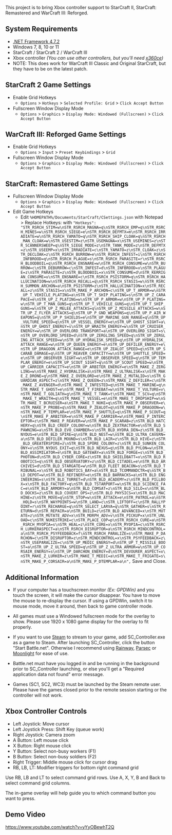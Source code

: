 This project is to bring Xbox controller support to StarCraft II, StarCraft: Remastered and WarCraft III: Reforged.

## System Requirements

- [.NET Framework 4.7.2](http://go.microsoft.com/fwlink/?linkid=863265)
- Windows 7, 8, 10 or 11
- StarCraft / StarCraft 2 / WarCraft III
- Xbox controller _(You can use other controllers, but you'll need [x360ce](https://www.x360ce.com/))_
- NOTE: This does work for WarCraft III Classic and Original StarCraft, but they have to be on the latest patch.

## StarCraft 2 Game Settings

- Enable Grid Hotkeys
    - `Options` > `Hotkeys` > `Selected Profile: Grid` > `Click Accept Button`
- Fullscreen Window Display Mode
    - `Options` > `Graphics` > `Display Mode: Windowed (Fullscreen)` > `Click Accept Button`

## WarCraft III: Reforged Game Settings

- Enable Grid Hotkeys
    - `Options` > `Input` > `Preset Keybindings` > `Grid`
- Fullscreen Window Display Mode
    - `Options` > `Graphics` > `Display Mode: Windowed (Fullscreen)` > `Click Accept Button`

## StarCraft: Remastered Game Settings

- Fullscreen Window Display Mode
    - `Options` > `Graphics` > `Display Mode: Windowed (Fullscreen)` > `Click Accept Button`
- Edit Game Hotkeys
    - Edit `%HOMEPATH%/Documents/StarCraft/CSettings.json` with Notepad > Replace Hotkeys: with `"Hotkeys": "STR_RSRCH_STIM=w\nSTR_RSRCH_MAGNA=q\nSTR_RSRCH_EMP=q\nSTR_RSRCH_MINES=w\nSTR_RSRCH_SIEGE=e\nSTR_RSRCH_DEFMTX=m\nSTR_RSRCH_IRRADIATE=w\nSTR_RSRCH_YAMATO=q\nSTR_RSRCH_SHIP_CLOAK=q\nSTR_RSRCH_MAN_CLOAK=w\nSTR_USESTIM=z\nSTR_USEMAGNA=x\nSTR_USEMINES=z\nSTR_SCANNERSWEEP=q\nSTR_SIEGE_MODE=z\nSTR_TANK_MODE=z\nSTR_DEFMTX=z\nSTR_USEEMP=x\nSTR_IRRADIATE=c\nSTR_YAMATO=z\nSTR_CLOAK=z\nSTR_DECLOAK=z\nSTR_RSRCH_BURROW=e\nSTR_RSRCH_INFEST=i\nSTR_RSRCH_INFBROOD=q\nSTR_RSRCH_PLAGUE=s\nSTR_RSRCH_PARASITE=r\nSTR_RSRCH_BLOODBOIL=q\nSTR_RSRCH_ENSNARE=w\nSTR_RSRCH_CONSUME=w\nSTR_BURROW=c\nSTR_DEBURROW=c\nSTR_INFEST=d\nSTR_INFBROOD=x\nSTR_PLAGUE=z\nSTR_PARASITE=z\nSTR_BLOODBOIL=x\nSTR_CONSUME=d\nSTR_KERRIGAN_CONSUME=u\nSTR_ENSNARE=c\nSTR_RSRCH_PSISTORM=q\nSTR_RSRCH_HALLUCINATION=w\nSTR_RSRCH_RECALL=q\nSTR_RSRCH_STASIS=w\nSTR_RSRCH_SUMMON_ARCHON=a\nSTR_PSISTORM=z\nSTR_HALLUCINATION=x\nSTR_RECALL=z\nSTR_STASIS=x\nSTR_MAKE_P_ARCHON=c\nSTR_UP_T_ARMOR=w\nSTR_UP_T_VEHICLE_PLATING=a\nSTR_UP_T_SHIP_PLATING=s\nSTR_UP_Z_CARAPACE=e\nSTR_UP_Z_PLATING=w\nSTR_UP_P_ARMOR=w\nSTR_UP_P_PLATING=w\nSTR_UP_T_MAN_GUNS=q\nSTR_UP_T_VEHICLE_GUNS=q\nSTR_UP_T_SHIP_GUNS=w\nSTR_UP_Z_MELEE_ATTACKS=q\nSTR_UP_Z_MISSILE_ATTACKS=w\nSTR_UP_Z_FLYER_ATTACKS=q\nSTR_UP_P_GND_WEAPONS=q\nSTR_UP_P_AIR_WEAPONS=q\nSTR_UP_P_SHIELDS=e\nSTR_UP_MARINE_GUN_RANGE=q\nSTR_UP_VULTURE_SPEED=q\nSTR_UP_VESSEL_ENERGY=e\nSTR_UP_GHOST_SIGHT=a\nSTR_UP_GHOST_ENERGY=s\nSTR_UP_WRAITH_ENERGY=w\nSTR_UP_CRUISER_ENERGY=w\nSTR_UP_OVERLORD_TRANSPORT=a\nSTR_UP_OVERLORD_SIGHT=s\nSTR_UP_OVERLORD_SPEED=d\nSTR_UP_ZERGLING_SPEED=q\nSTR_UP_ZERGLING_ATTACK_SPEED=w\nSTR_UP_HYDRALISK_SPEED=q\nSTR_UP_HYDRALISK_ATTACK_RANGE=w\nSTR_UP_QUEEN_ENERGY=e\nSTR_UP_DEFILER_ENERGY=e\nSTR_UP_DRAGOON_ATTACK_RANGE=e\nSTR_UP_ZEALOT_SPEED=q\nSTR_UP_SCARAB_DAMAGE=q\nSTR_UP_REAVER_CAPACITY=w\nSTR_UP_SHUTTLE_SPEED=e\nSTR_UP_OBSERVER_SIGHT=w\nSTR_UP_OBSERVER_SPEED=q\nSTR_UP_TEMPLAR_ENERGY=e\nSTR_UP_SCOUT_SIGHT=q\nSTR_UP_SCOUT_SPEED=w\nSTR_UP_CARRIER_CAPACITY=e\nSTR_UP_ARBITER_ENERGY=e\nSTR_MAKE_Z_ZERGLING=w\nSTR_MAKE_Z_HYDRALISK=a\nSTR_MAKE_Z_ULTRALISK=x\nSTR_MAKE_Z_DRONE=q\nSTR_MAKE_Z_OVERLORD=e\nSTR_MAKE_Z_MUTALID=s\nSTR_GUARDIAN_ASPECT=z\nSTR_MAKE_Z_QUEEN=z\nSTR_MAKE_Z_DEFILER=c\nSTR_MAKE_Z_AVENGER=d\nSTR_MAKE_Z_INFESTED=q\nSTR_MAKE_T_MARINE=q\nSTR_MAKE_T_GHOST=e\nSTR_MAKE_T_FIREBAT=w\nSTR_MAKE_T_VULTURE=v\nSTR_MAKE_T_GOLIATH=g\nSTR_MAKE_T_TANK=t\nSTR_MAKE_T_SCV=q\nSTR_MAKE_T_WRAITH=q\nSTR_MAKE_T_VESSEL=e\nSTR_MAKE_T_DROPSHIP=w\nSTR_MAKE_T_BCRUISER=a\nSTR_MAKE_T_NUKE=q\nSTR_MAKE_P_OBSERVER=e\nSTR_MAKE_P_PROBE=q\nSTR_MAKE_P_ZEALOT=q\nSTR_MAKE_P_DRAGOON=w\nSTR_MAKE_P_TEMPLAR=e\nSTR_MAKE_P_SHUTTLE=q\nSTR_MAKE_P_SCOUT=q\nSTR_MAKE_P_ARBITER=e\nSTR_MAKE_P_CARRIER=w\nSTR_MAKE_P_INTERCEPTOR=z\nSTR_MAKE_P_REAVER=w\nSTR_MAKE_P_SCARAB=z\nSTR_BLD_HATCHERY=q\nSTR_BLD_CREEP_COLONY=w\nSTR_BLD_ZEXTRACTOR=e\nSTR_BLD_SPAWNING=a\nSTR_BLD_EVO_CHAMBER=s\nSTR_BLD_HYDRA_DEN=z\nSTR_BLD_NYDUS=e\nSTR_BLD_SPIRE=q\nSTR_BLD_NEST=w\nSTR_BLD_ULTRA_CAVERN=a\nSTR_BLD_DEFILER_MOUND=s\nSTR_BLD_LAIR=z\nSTR_BLD_HIVE=z\nSTR_BLD_GREATERSPIRE=z\nSTR_BLD_SPORE_COLONY=z\nSTR_BLD_SUNKEN_COLONY=x\nSTR_NYDUS_EXIT=q\nSTR_BLD_NEXUS=q\nSTR_BLD_PYLON=w\nSTR_BLD_ASSIMILATOR=e\nSTR_BLD_GATEWAY=a\nSTR_BLD_FORGE=s\nSTR_BLD_PHOTON=d\nSTR_BLD_CYBER_CORE=z\nSTR_BLD_SHIELDBATT=x\nSTR_BLD_ROBOTICS=q\nSTR_BLD_OBSERVATORY=z\nSTR_BLD_CITADEL=e\nSTR_BLD_ARCHIVES=d\nSTR_BLD_STARGATE=w\nSTR_BLD_FLEET_BEACON=s\nSTR_BLD_TRIBUNAL=x\nSTR_BLD_ROBOTICS_BAY=a\nSTR_BLD_TCOMMANDCTR=q\nSTR_BLD_DEPOT=w\nSTR_BLD_REFINERY=e\nSTR_BLD_BARRACKS=a\nSTR_BLD_ENGINEERING=s\nSTR_BLD_TURRET=d\nSTR_BLD_ACADEMY=z\nSTR_BLD_PILLBOX=x\nSTR_BLD_FACTORY=q\nSTR_BLD_TSTARPORT=w\nSTR_BLD_SCIENCE_FAC=e\nSTR_BLD_ARMORY=a\nSTR_BLD_COMSAT=z\nSTR_BLD_SILO=x\nSTR_BLD_DOCKS=z\nSTR_BLD_COVERT_OPS=z\nSTR_BLD_PHYSICS=x\nSTR_BLD_MACHINE=z\nSTR_MOVE=q\nSTR_STOP=w\nSTR_ATTACK=e\nSTR_PATROL=a\nSTR_HOLD=s\nSTR_WAYPOINTS=w\nSTR_LAND=c\nSTR_LIFTOFF=c\nSTR_RALLYPOINT=r\nSTR_RECHARGE=q\nSTR_SELECT_LARVA=q\nSTR_GATHER=s\nSTR_RETURN=d\nSTR_REPAIR=a\nSTR_BUILD=z\nSTR_BLD_ADVANCED=x\nSTR_MUTATE=z\nSTR_MUTATE_ADV=x\nSTR_MORPH_ADV=v\nSTR_PICKUP=x\nSTR_UNLOAD=c\nSTR_NUKESTRIKE=c\nSTR_PLACE_COP=p\nSTR_RSRCH_CURE=a\nSTR_RSRCH_MYOPIA=s\nSTR_HEAL=z\nSTR_CURE=x\nSTR_MYOPIA=c\nSTR_RSRCH_LURKERASPECT=a\nSTR_RSRCH_DISRUPTOR=a\nSTR_RSRCH_MINDCONTROL=a\nSTR_RSRCH_PSYFEEDBACK=f\nSTR_RSRCH_PARALIZE=s\nSTR_MAKE_P_DARCHON=c\nSTR_DISRUPTOR=z\nSTR_MINDCONTROL=x\nSTR_PSYFEEDBACK=z\nSTR_USEPARALIZE=c\nSTR_UP_MEDIC_ENERGY=d\nSTR_UP_T_MISSILE_BOOST=a\nSTR_UP_Z_ULTRA_SPEED=q\nSTR_UP_Z_ULTRA_ARMOR=w\nSTR_UP_CORSAIR_ENERGY=s\nSTR_UP_DARCHON_ENERGY=d\nSTR_DEVOURER_ASPECT=x\nSTR_MAKE_Z_LURKER=z\nSTR_MAKE_T_MEDIC=a\nSTR_MAKE_T_FRIGATE=s\nSTR_MAKE_P_CORSAIR=a\nSTR_MAKE_P_DTEMPLAR=a\n",` Save and Close.

## Additional Information

- If your computer has a touchscreen monitor _(Ex: GPDWin)_ and you touch the screen, it will make the cursor disappear. You have to move the mouse to re-display the cursor. If using a GPDWin, switch it to mouse mode, move it around, then back to game controller mode.

- All games must use a Windowed fullscreen mode for the overlay to show. Please use 1920 x 1080 game display for the overlay to fit properly.

- If you want to use [Steam](https://store.steampowered.com/streaming/) to stream to your game, add SC_Controller.exe as a game to Steam. After launching SC_Controller, click the button "Start Battle.net". Otherwise I recommend using [Rainway](https://rainway.com/), [Parsec](https://parsecgaming.com/) or [Moonlight](https://moonlight-stream.org/) for ease of use.

- Battle.net must have you logged in and be running in the background prior to SC_Controller launching, or else you'll get a "Required application data not found" error message.

- Games (SC1, SC2, WC3) must be launched by the Steam remote user. Please have the games closed prior to the remote session starting or the controller will not work.



## Xbox Controller Controls
- Left Joystick: Move cursor
- Left Joystick Press: Shift Key (queue work)
- Right Joystick: Camera zoom
- A Button: Left mouse click
- X Button: Right mouse click
- Y Button: Select non-busy workers (F1)
- B Button: Select non-busy soldiers (F2)
- Right Trigger: Middle mouse click for cursor drag
- RB, LB, LT: Modifier triggers for bottom right command grid

Use RB, LB and LT to select command grid rows.
Use A, X, Y, B and Back to select command grid columns.

The in-game overlay will help guide you to which command button you want to press.

## Demo Video
https://www.youtube.com/watch?v=yYyOBewhT2Q
